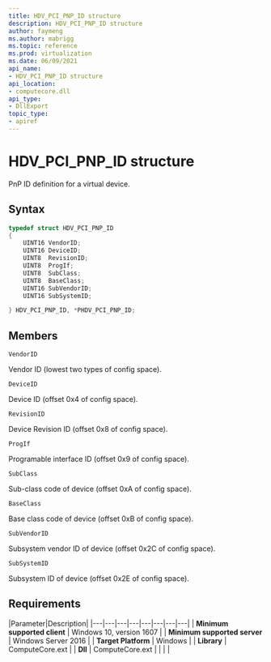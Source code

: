 ```yaml
---
title: HDV_PCI_PNP_ID structure
description: HDV_PCI_PNP_ID structure
author: faymeng
ms.author: mabrigg
ms.topic: reference
ms.prod: virtualization
ms.date: 06/09/2021
api_name:
- HDV_PCI_PNP_ID structure
api_location:
- computecore.dll
api_type:
- DllExport
topic_type: 
- apiref
---
```

# HDV_PCI_PNP_ID structure

PnP ID definition for a virtual device.

## Syntax

```C++
typedef struct HDV_PCI_PNP_ID
{
    UINT16 VendorID;
    UINT16 DeviceID;
    UINT8  RevisionID;
    UINT8  ProgIf;
    UINT8  SubClass;
    UINT8  BaseClass;
    UINT16 SubVendorID;
    UINT16 SubSystemID;

} HDV_PCI_PNP_ID, *PHDV_PCI_PNP_ID;
```

## Members

`VendorID`

Vendor ID (lowest two types of config space).

`DeviceID`

Device ID (offset 0x4 of config space).

`RevisionID`

Device Revision ID (offset 0x8 of config space).

`ProgIf`

Programable interface ID (offset 0x9 of config space).

`SubClass`

Sub-class code of device (offset 0xA of config space).

`BaseClass`

Base class code of device (offset 0xB of config space).

`SubVendorID`

Subsystem vendor ID of device (offset 0x2C of config space).

`SubSystemID`

Subsystem ID of device (offset 0x2E of config space).

## Requirements

|Parameter|Description|
|---|---|---|---|---|---|---|---|
| **Minimum supported client** | Windows 10, version 1607 |
| **Minimum supported server** | Windows Server 2016 |
| **Target Platform** | Windows |
| **Library** | ComputeCore.ext |
| **Dll** | ComputeCore.ext |
|    |    |